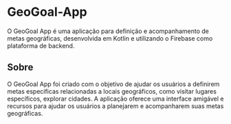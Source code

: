 # GeoGoal-App
O GeoGoal App é uma aplicação para definição e acompanhamento de metas geográficas, desenvolvida em Kotlin e utilizando o Firebase como plataforma de backend.

## Sobre 
O GeoGoal App foi criado com o objetivo de ajudar os usuários a definirem metas específicas relacionadas a locais geográficos, como visitar lugares específicos, explorar cidades. A aplicação oferece uma interface amigável e recursos para ajudar os usuários a planejarem e acompanharem suas metas geográficas.
